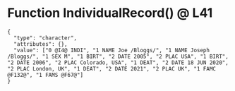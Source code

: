 # Function IndividualRecord() @ L41

    {
      "type": "character",
      "attributes": {},
      "value": ["0 @I4@ INDI", "1 NAME Joe /Bloggs/", "1 NAME Joseph /Bloggs/", "1 SEX M", "1 BIRT", "2 DATE 2005", "2 PLAC USA", "1 BIRT", "2 DATE 2006", "2 PLAC Colorado, USA", "1 DEAT", "2 DATE 18 JUN 2020", "2 PLAC London, UK", "1 DEAT", "2 DATE 2021", "2 PLAC UK", "1 FAMC @F132@", "1 FAMS @F67@"]
    }

